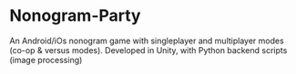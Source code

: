 # Nonogram-Party
An Android/iOs nonogram game with singleplayer and multiplayer modes (co-op &amp; versus modes). Developed in Unity, with Python backend scripts (image processing)

